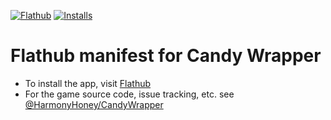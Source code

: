 [![Flathub](https://img.shields.io/flathub/v/net.hhoney.candy?logo=flathub&logoColor=white&style=for-the-badge)][flathub]
[![Installs](https://img.shields.io/flathub/downloads/net.hhoney.candy?label=Installs&logo=flathub&logoColor=white&style=for-the-badge)][flathub]

# Flathub manifest for Candy Wrapper

- To install the app, visit [Flathub]
- For the game source code, issue tracking, etc. see [@HarmonyHoney/CandyWrapper](https://github.com/HarmonyHoney/CandyWrapper)

[flathub]: https://flathub.org/apps/details/net.hhoney.candy
